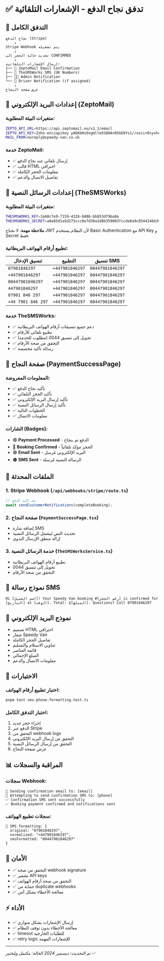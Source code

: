 # ✅ تدفق نجاح الدفع - الإشعارات التلقائية

## 🔄 التدفق الكامل

```
نجاح الدفع (Stripe) 
    ↓
Stripe Webhook يتم تشغيله
    ↓
تحديث حالة الحجز إلى CONFIRMED
    ↓
إرسال الإشعارات التلقائية:
├── 📧 ZeptoMail Email Confirmation
├── 📱 TheSMSWorks SMS (UK Numbers)
├── 👨‍💼 Admin Notification
└── 🚚 Driver Notification (if assigned)
    ↓
عرض صفحة النجاح
```

## 📧 إعدادات البريد الإلكتروني (ZeptoMail)

### متغيرات البيئة المطلوبة:
```bash
ZEPTO_API_URL=https://api.zeptomail.eu/v1.1/email
ZEPTO_API_KEY=Zoho-enczapikey yA6KbHsOvgmllm5SQ0A+05GD9Ys1//xoii+0syvhdcwhK4Llj6E8gxE/JdWyLmfd34OCsqhUOtoQc9q9vopefJQ3M9EEfJTGTuv4P2uV48xh8ciEYNYhgp6oA7UVFaRIcxggAiUwT/MkWA==
MAIL_FROM=noreply@speedy-van.co.uk
```

### خدمة ZeptoMail:
- ✅ إرسال تلقائي عند نجاح الدفع
- ✅ قالب HTML احترافي
- ✅ معلومات الحجز الكاملة
- ✅ تفاصيل الاتصال والدعم

## 📱 إعدادات الرسائل النصية (TheSMSWorks)

### متغيرات البيئة المطلوبة:
```bash
THESMSWORKS_KEY=3a68c7e9-7159-4326-b886-bb853df9ba8a
THESMSWORKS_SECRET=a0a85d1a5d275ccc0e7d30a3d8b359803fccde8a9c03442464395b43c97e3720
```

**ملاحظة مهمة**: لا نحتاج JWT لأن النظام يستخدم Basic Authentication مع API Key و Secret فقط.

### تطبيع أرقام الهواتف البريطانية:
| تنسيق الإدخال | التطبيع | تنسيق SMS |
|-------------|---------|-----------|
| `07901846297` | `+447901846297` | `00447901846297` |
| `+447901846297` | `+447901846297` | `00447901846297` |
| `00447901846297` | `+447901846297` | `00447901846297` |
| `447901846297` | `+447901846297` | `00447901846297` |
| `07901 846 297` | `+447901846297` | `00447901846297` |
| `+44 7901 846 297` | `+447901846297` | `00447901846297` |

### خدمة TheSMSWorks:
- ✅ دعم جميع تنسيقات أرقام الهواتف البريطانية
- ✅ تطبيع تلقائي للأرقام
- ✅ تحويل إلى تنسيق 0044 (مطلوب للخدمة)
- ✅ التحقق من صحة الأرقام
- ✅ رسالة تأكيد مخصصة

## 🎯 صفحة النجاح (PaymentSuccessPage)

### المعلومات المعروضة:
- ✅ تأكيد نجاح الدفع
- ✅ تأكيد الحجز التلقائي
- ✅ تأكيد إرسال البريد الإلكتروني
- ✅ تأكيد إرسال الرسائل النصية
- ✅ الخطوات التالية
- ✅ معلومات الاتصال

### الشارات (Badges):
- 🟢 **Payment Processed** - الدفع تم بنجاح
- 🔵 **Booking Confirmed** - الحجز مؤكد تلقائياً
- 🟣 **Email Sent** - البريد الإلكتروني مُرسل
- 🟠 **SMS Sent** - الرسالة النصية مُرسلة

## 🔧 الملفات المحدثة

### 1. Stripe Webhook (`/api/webhooks/stripe/route.ts`)
```typescript
// بعد تأكيد الدفع
await sendCustomerNotifications(completeBooking);
```

### 2. صفحة النجاح (`PaymentSuccessPage.tsx`)
- إضافة شارة SMS
- تحديث النص ليشمل الرسائل النصية
- إزالة منطق الإرسال اليدوي

### 3. خدمة الرسائل النصية (`TheSMSWorksService.ts`)
- تطبيع أرقام الهواتف البريطانية
- تحويل إلى تنسيق 0044
- التحقق من صحة الأرقام

## 📱 نموذج رسالة SMS

```
Hi [اسم العميل]! Your Speedy Van booking #[رقم الحجز] is confirmed for [التاريخ] at [الوقت]. Total: £[المبلغ]. Questions? Call 07901846297
```

## 📧 نموذج البريد الإلكتروني

- تصميم HTML احترافي
- شعار Speedy Van
- تفاصيل الحجز الكاملة
- عناوين الاستلام والتسليم
- قائمة العناصر
- المبلغ الإجمالي
- معلومات الاتصال والدعم

## 🧪 الاختبارات

### اختبار تطبيع أرقام الهواتف:
```bash
pnpm test sms-phone-formatting.test.ts
```

### اختبار التدفق الكامل:
1. إجراء حجز جديد
2. الدفع عبر Stripe
3. التحقق من webhook logs
4. التحقق من إرسال البريد الإلكتروني
5. التحقق من إرسال الرسائل النصية
6. عرض صفحة النجاح

## 📊 المراقبة والسجلات

### سجلات Webhook:
```
📧 Sending confirmation email to: [email]
📱 Attempting to send confirmation SMS to: [phone]
✅ Confirmation SMS sent successfully
✅ Booking payment confirmed and notifications sent
```

### سجلات تطبيع الهواتف:
```
📱 SMS formatting: {
  original: "07901846297",
  normalized: "+447901846297", 
  smsFormatted: "00447901846297"
}
```

## 🔐 الأمان

- ✅ التحقق من صحة webhook signature
- ✅ تشفير API keys
- ✅ التحقق من صحة أرقام الهواتف
- ✅ حماية من duplicate webhooks
- ✅ معالجة الأخطاء بشكل آمن

## ⚡ الأداء

- ✅ إرسال الإشعارات بشكل متوازي
- ✅ معالجة الأخطاء بدون توقف النظام
- ✅ timeout للطلبات الخارجية
- ✅ retry logic للإشعارات المهمة

---
*تم التحديث: ديسمبر 2024*
*الحالة: مكتمل ومُختبر ✅*
